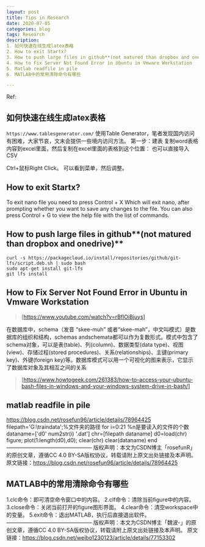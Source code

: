 ```yaml
---
layout: post
title: Tips in Research
date: 2020-07-05
categories: blog
tags: Research
description:
1. 如何快速在线生成latex表格
2. How to exit Startx?
3. How to push large files in github**(not matured than dropbox and onedrive)**
4. How to Fix Server Not Found Error in Ubuntu in Vmware Workstation
5. Matlab readfile in pile
6. MATLAB中的常用清除命令有哪些

---
```

Ref:
>

## 如何快速在线生成latex表格

 `https://www.tablesgenerator.com/`
使用Table Generator，笔者发现国内访问有困难，大家节哀，文末会提供一些境内访问方法。
第一步：建表
复制word表格内容到excel里面，然后复制在excel里面的表格到这个位置：
也可以直接导入CSV
 
Ctrl+鼠标Right Click。
可以看到菜单，然后调整。


## How to exit Startx?
To exit nano file you need to press Control + X Which will exit nano, after prompting whether you want to save any changes to the file. You can also press Control + G to view the help file with the list of commands.

## How to push large files in github**(not matured than dropbox and onedrive)**
```
curl -s https://packagecloud.io/install/repositories/github/git-lfs/script.deb.sh | sudo bash
sudo apt-get install git-lfs
git lfs install
```
## How to Fix Server Not Found Error in Ubuntu in Vmware Workstation

>[https://www.youtube.com/watch?v=rBflOiBjuys]


在数据库中，schema（发音 “skee-muh” 或者“skee-mah”，中文叫模式）是数据库的组织和结构，schemas andschemata都可以作为复数形式。模式中包含了schema对象，可以是表(table)、列(column)、数据类型(data type)、视图(view)、存储过程(stored procedures)、关系(relationships)、主键(primary key)、外键(foreign key)等。数据库模式可以用一个可视化的图来表示，它显示了数据库对象及其相互之间的关系

>[https://www.howtogeek.com/261383/how-to-access-your-ubuntu-bash-files-in-windows-and-your-windows-system-drive-in-bash/]

## matlab readfile in pile
https://blog.csdn.net/rosefun96/article/details/78964425
filepath='G:\traindata\';%文件夹的路径
 for i=0:21  %n是要读入的文件的个数
      dataname=['d0' num2str(i) '.dat']
      chr=[filepath dataname]
      d0=load(chr)
      figure;
      plot(1:length(d0),d0);
      clear(chr)
      clear(dataname)
 end
————————————————
版权声明：本文为CSDN博主「rosefunR」的原创文章，遵循CC 4.0 BY-SA版权协议，转载请附上原文出处链接及本声明。
原文链接：https://blog.csdn.net/rosefun96/article/details/78964425

## MATLAB中的常用清除命令有哪些

1.clc命令：即可清空命令窗口中的内容。
2.clf命令：清除当前figure中的内容。
3.close命令：关闭当前打开的figure图形界面。
4.clear命令：清空workspace中的变量。
5.exit命令：退出MATLAB，执行后直接退出软件。
————————————————
版权声明：本文为CSDN博主「魏波-」的原创文章，遵循CC 4.0 BY-SA版权协议，转载请附上原文出处链接及本声明。
原文链接：https://blog.csdn.net/weibo1230123/article/details/77153302
